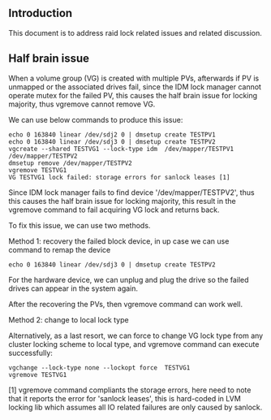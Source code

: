## Introduction

This document is to address raid lock related issues and related
discussion.


## Half brain issue

When a volume group (VG) is created with multiple PVs, afterwards if PV
is unmapped or the associated drives fail, since the IDM lock manager
cannot operate mutex for the failed PV, this causes the half brain issue
for locking majority, thus vgremove cannot remove VG.

We can use below commands to produce this issue:

```
echo 0 163840 linear /dev/sdj2 0 | dmsetup create TESTPV1
echo 0 163840 linear /dev/sdj3 0 | dmsetup create TESTPV2
vgcreate --shared TESTVG1 --lock-type idm  /dev/mapper/TESTPV1 /dev/mapper/TESTPV2
dmsetup remove /dev/mapper/TESTPV2
vgremove TESTVG1
VG TESTVG1 lock failed: storage errors for sanlock leases [1]
```

Since IDM lock manager fails to find device '/dev/mapper/TESTPV2',
thus this causes the half brain issue for locking majority, this result
in the vgremove command to fail acquiring VG lock and returns back.

To fix this issue, we can use two methods.

Method 1: recovery the failed block device, in up case we can use
command to remap the device

```
echo 0 163840 linear /dev/sdj3 0 | dmsetup create TESTPV2
```
For the hardware device, we can unplug and plug the drive so the failed
drives can appear in the system again.

After the recovering the PVs, then vgremove command can work well.

Method 2: change to local lock type

Alternatively, as a last resort, we can force to change VG lock type
from any cluster locking scheme to local type, and vgremove command
can execute successfully:

```
vgchange --lock-type none --lockopt force  TESTVG1
vgremove TESTVG1
```

[1] vgremove command compliants the storage errors, here need to note
that it reports the error for 'sanlock leases', this is hard-coded in
LVM locking lib which assumes all IO related failures are only caused
by sanlock.

